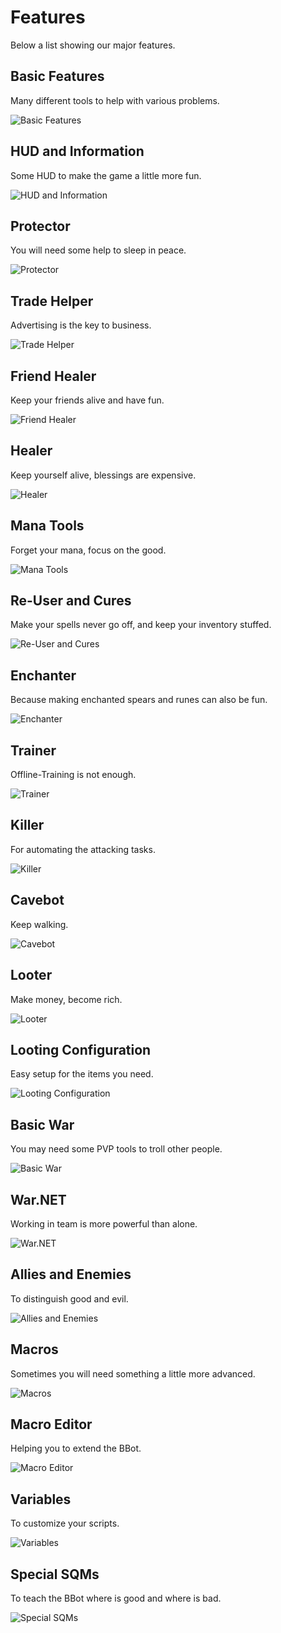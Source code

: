 # Features

Below a list showing our major features.

## Basic Features

Many different tools to help with various problems.

![Basic Features](Images/01-basic-features.jpg)

## HUD and Information

Some HUD to make the game a little more fun.

![HUD and Information](Images/02-hud-and-information.jpg)

## Protector

You will need some help to sleep in peace.

![Protector](Images/03-protector.jpg)

## Trade Helper

Advertising is the key to business.

![Trade Helper](Images/04-trade-helper.jpg)

## Friend Healer

Keep your friends alive and have fun.

![Friend Healer](Images/05-friend-healer.jpg)

## Healer

Keep yourself alive, blessings are expensive.

![Healer](Images/06-healer.jpg)

## Mana Tools

Forget your mana, focus on the good.

![Mana Tools](Images/07-mana-tools.jpg)

## Re-User and Cures

Make your spells never go off, and keep your inventory stuffed.

![Re-User and Cures](Images/08-re-user-and-cures.jpg)

## Enchanter

Because making enchanted spears and runes can also be fun.

![Enchanter](Images/09-enchanter.jpg)

## Trainer

Offline-Training is not enough.

![Trainer](Images/10-trainer.jpg)

## Killer

For automating the attacking tasks.

![Killer](Images/11-killer.jpg)

## Cavebot

Keep walking.

![Cavebot](Images/12-cavebot.jpg)

## Looter

Make money, become rich.

![Looter](Images/13-looter.jpg)

## Looting Configuration

Easy setup for the items you need.

![Looting Configuration](Images/14-looting-configuration.jpg)

## Basic War

You may need some PVP tools to troll other people.

![Basic War](Images/15-basic-war.jpg)

## War.NET

Working in team is more powerful than alone.

![War.NET](Images/16-war-net.jpg)

## Allies and Enemies

To distinguish good and evil.

![Allies and Enemies](Images/17-allies-and-enemies.jpg)

## Macros

Sometimes you will need something a little more advanced.

![Macros](Images/18-macros.jpg)

## Macro Editor

Helping you to extend the BBot.

![Macro Editor](Images/19-macro-editor.jpg)

## Variables

To customize your scripts.

![Variables](Images/20-variables.jpg)

## Special SQMs

To teach the BBot where is good and where is bad.

![Special SQMs](Images/21-special-sqms.jpg)
